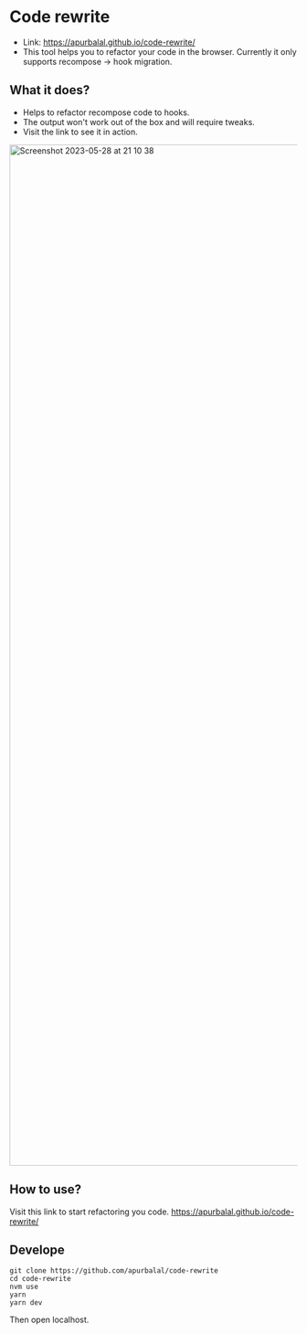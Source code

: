 # Code rewrite
- Link: https://apurbalal.github.io/code-rewrite/
- This tool helps you to refactor your code in the browser. Currently it only supports recompose -> hook migration.

## What it does?
- Helps to refactor recompose code to hooks.
- The output won't work out of the box and will require tweaks.
- Visit the link to see it in action.
<img width="1788" alt="Screenshot 2023-05-28 at 21 10 38" src="https://github.com/apurbalal/code-rewrite/assets/9425881/1f9f7e42-5315-4cef-aa39-b38d753a21ae">

## How to use?
Visit this link to start refactoring you code. 
https://apurbalal.github.io/code-rewrite/

## Develope
```
git clone https://github.com/apurbalal/code-rewrite
cd code-rewrite
nvm use
yarn 
yarn dev
```
Then open localhost.
